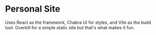 # Personal Site

Uses React as the framework, Chakra UI for styles, and Vite as the build tool. Overkill for a simple static site but that's what makes it fun.
